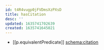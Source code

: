 ```yaml
---
id: t4R4vugp0jFVDmsXzPXsD
title: hasCitation
desc: ''
updated: 1635741702639
created: 1635741645021
---
```


- [[p.equivalentPredicate]] [schema:citation](http://schema.org/citation)

